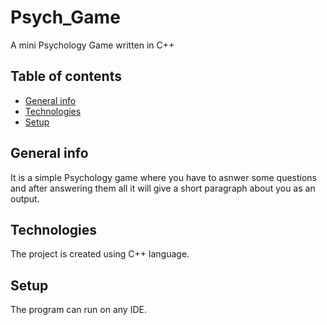 # Psych_Game
A mini Psychology Game written in C++ 
## Table of contents
* [General info](#general-info)
* [Technologies](#technologies)
* [Setup](#setup)

## General info
It is a simple Psychology game where you have to asnwer some questions and after answering them all it will give a short paragraph about you as an output.  
	
## Technologies
The project is created using C++ language.
	
## Setup
The program can run on any IDE.
